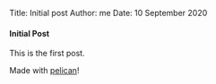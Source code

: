 Title: Initial post
Author: me
Date: 10 September 2020

#### Initial Post

This is the first post.

Made with [pelican](https://getpelican.com)!